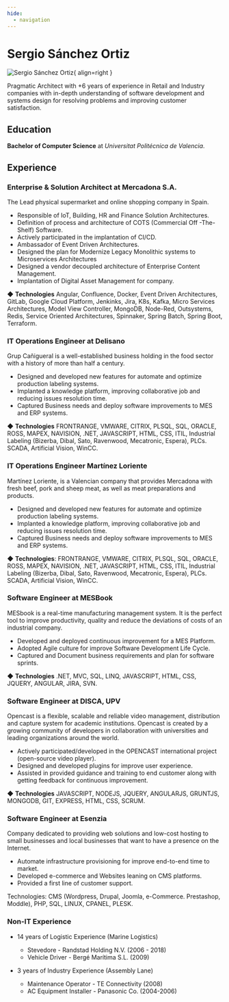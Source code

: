 ```yaml
---
hide:
  - navigation
---
```


# Sergio Sánchez Ortiz

![Sergio Sánchez Ortiz](https://media-exp1.licdn.com/dms/image/C5103AQGrVB3hha_3sw/profile-displayphoto-shrink_200_200/0/1516469774690?e=1665619200&v=beta&t=n7en51siZ9fd5nn5a6zluh2DzcX20-YQKzGLZVAm3s4){ align=right }

Pragmatic Architect with +6 years of experience in Retail and Industry companies with in-depth understanding of software development and systems design for resolving problems and improving customer satisfaction.  


## Education

**Bachelor of Computer Science** at *Universitat Politécnica de Valencia*.

## Experience

### **Enterprise & Solution Architect at Mercadona S.A.**
The Lead physical supermarket and online shopping company in Spain.

- Responsible of IoT, Building, HR and Finance Solution Architectures.
- Definition of process and architecture of COTS (Commercial Off -The-Shelf) Software.
- Actively participated in the implantation of CI/CD.
- Ambassador of Event Driven Architectures.
- Designed the plan for Modernize Legacy Monolithic systems to Microservices Architectures
- Designed a vendor decoupled architecture of Enterprise Content Management.
- Implantation of Digital Asset Management for company.

◆ **Technologies**  Angular, Confluence, Docker, Event Driven Architectures, GitLab, Google Cloud Platform, Jenkinks, Jira, K8s, Kafka, Micro Services Architectures, Model View Controller, MongoDB, Node-Red, Outsystems, Redis, Service Oriented Architectures, Spinnaker, Spring Batch, Spring Boot, Terraform.

### **IT Operations Engineer at Delisano**

Grup Cañigueral is a well-established business holding in the food sector with a history of more than half a century.

- Designed and developed new features for automate and optimize production labeling systems.
- Implanted a knowledge platform, improving collaborative job and reducing issues resolution time.
- Captured Business needs and deploy software improvements to MES and ERP systems.

◆ **Technologies** FRONTRANGE, VMWARE, CITRIX, PLSQL, SQL, ORACLE, ROSS, MAPEX, NAVISION, .NET, JAVASCRIPT, HTML, CSS, ITIL, Industrial Labeling (Bizerba, Dibal, Sato, Ravenwood, Mecatronic, Espera), PLCs. SCADA, Artificial Vision, WinCC.


### **IT Operations Engineer Martínez Loriente**

Martínez Loriente, is a Valencian company that provides Mercadona with fresh beef, pork and sheep meat, as well as meat preparations and products.

- Designed and developed new features for automate and optimize production labeling systems.
- Implanted a knowledge platform, improving collaborative job and reducing issues resolution time.
- Captured Business needs and deploy software improvements to MES and ERP systems.

◆ **Technologies**: FRONTRANGE, VMWARE, CITRIX, PLSQL, SQL, ORACLE, ROSS, MAPEX, NAVISION, .NET, JAVASCRIPT, HTML, CSS, ITIL, Industrial Labeling (Bizerba, Dibal, Sato, Ravenwood, Mecatronic, Espera), PLCs. SCADA, Artificial Vision, WinCC.


### **Software Engineer at MESBook**

MESbook is a real-time manufacturing management system. It is the perfect tool to improve productivity, quality and reduce the deviations of costs of an industrial company.

- Developed and deployed continuous improvement for a MES Platform.
- Adopted Agile culture for improve Software Development Life Cycle.
- Captured and Document business requirements and plan for software sprints.

◆ **Technologies** .NET, MVC, SQL, LINQ, JAVASCRIPT, HTML, CSS, JQUERY, ANGULAR, JIRA, SVN.

### **Software Engineer at DISCA, UPV**

Opencast is a flexible, scalable and reliable video management, distribution and capture system for academic institutions. Opencast is created by a growing community of developers in collaboration with universities and leading organizations around the world.

- Actively participated/developed in the OPENCAST international project (open-source video player).
- Designed and developed plugins for improve user experience.
- Assisted in provided guidance and training to end customer along with getting feedback for continuous improvement.

◆ **Technologies** JAVASCRIPT, NODEJS, JQUERY, ANGULARJS, GRUNTJS, MONGODB, GIT, EXPRESS, HTML, CSS, SCRUM.

### **Software Engineer at Esenzia**

Company dedicated to providing web solutions and low-cost hosting to small businesses and local businesses that want to have a presence on the Internet.

- Automate infrastructure provisioning for improve end-to-end time to market.
- Developed e-commerce and Websites leaning on CMS platforms.
- Provided a first line of customer support.

Technologies: CMS (Wordpress, Drupal, Joomla, e-Commerce. Prestashop, Moddle), PHP, SQL, LINUX, CPANEL, PLESK.


### **Non-IT Experience**

- 14 years of Logistic Experience (Marine Logistics)
    - Stevedore - Randstad Holding N.V. (2006 - 2018)
    - Vehicle Driver - Bergé Marítima S.L. (2009)

- 3 years of Industry Experience (Assembly Lane)
    - Maintenance Operator - TE Connectivity (2008)
    - AC Equipment Installer - Panasonic Co. (2004-2006)



